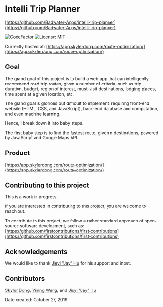# Intelli Trip Planner

[https://github.com/Badwater-Apps/intelli-trip-planner](https://github.com/Badwater-Apps/intelli-trip-planner)

[![CodeFactor](https://www.codefactor.io/repository/github/badwater-apps/intelli-trip-planner/badge)](https://www.codefactor.io/repository/github/badwater-apps/intelli-trip-planner)
[![License: MIT](https://img.shields.io/badge/License-MIT-yellow.svg)](https://opensource.org/licenses/MIT)

Currently hosted at:
[https://app.skylerdong.com/route-optimization/](https://app.skylerdong.com/route-optimization/)

## Goal

The grand goal of this project is to build a web app that can intelligently recommend road trip routes, given a number of criteria, such as trip duration, budget, region of interest, must-visit destinations, lodging places, time spent at a given location, etc.

The grand goal is glorious but difficult to implement, requiring front-end website (HTML, CSS, and JavaScript), back-end database and computation, and even machine learning.

Hence, I break down it into baby steps.

The first baby step is to find the fastest route, given n destinations, powered by JavaScript and Google Maps API.

## Product

[https://app.skylerdong.com/route-optimization/](https://app.skylerdong.com/route-optimization/)

## Contributing to this project

This is a work in progress.

If you are interested in contributing to this project, you are welcome to reach out.

To contribute to this project, we follow a rather standard approach of open-source software development, such as:
[https://github.com/firstcontributions/first-contributions](https://github.com/firstcontributions/first-contributions)

## Acknowledgements

We would like to thank [Jieyi "Jay" Hu](https://github.com/bgjehu) for his support and input.

## Contributors

[Skyler Dong](https://github.com/dongskyler), [Yining Wang](https://github.com/yiningwoof), and [Jieyi "Jay" Hu](https://github.com/bgjehu)

Date created: October 27, 2019
